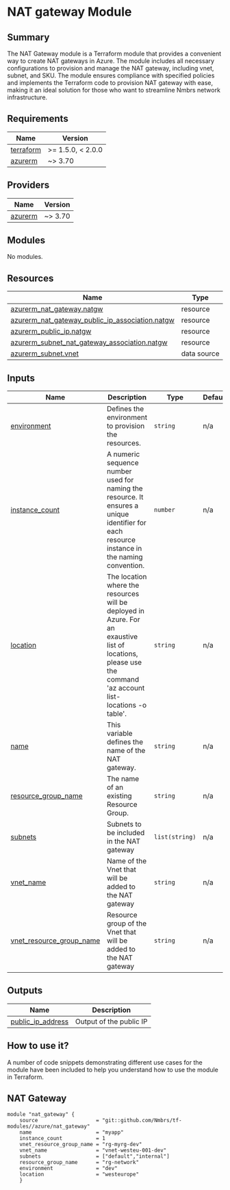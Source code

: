 # NAT gateway Module 

## Summary 

The NAT Gateway module is a Terraform module that provides a convenient way to create NAT gateways in Azure. The module includes all necessary configurations to provision and manage the NAT gateway, including vnet, subnet, and SKU. The module ensures compliance with specified policies and implements the Terraform code to provision NAT gateway with ease, making it an ideal solution for those who want to streamline Nmbrs network infrastructure.

## Requirements

| Name | Version |
|------|---------|
| <a name="requirement_terraform"></a> [terraform](#requirement\_terraform) | >= 1.5.0, < 2.0.0 |
| <a name="requirement_azurerm"></a> [azurerm](#requirement\_azurerm) | ~> 3.70 |

## Providers

| Name | Version |
|------|---------|
| <a name="provider_azurerm"></a> [azurerm](#provider\_azurerm) | ~> 3.70 |

## Modules

No modules.

## Resources

| Name | Type |
|------|------|
| [azurerm_nat_gateway.natgw](https://registry.terraform.io/providers/hashicorp/azurerm/latest/docs/resources/nat_gateway) | resource |
| [azurerm_nat_gateway_public_ip_association.natgw](https://registry.terraform.io/providers/hashicorp/azurerm/latest/docs/resources/nat_gateway_public_ip_association) | resource |
| [azurerm_public_ip.natgw](https://registry.terraform.io/providers/hashicorp/azurerm/latest/docs/resources/public_ip) | resource |
| [azurerm_subnet_nat_gateway_association.natgw](https://registry.terraform.io/providers/hashicorp/azurerm/latest/docs/resources/subnet_nat_gateway_association) | resource |
| [azurerm_subnet.vnet](https://registry.terraform.io/providers/hashicorp/azurerm/latest/docs/data-sources/subnet) | data source |

## Inputs

| Name | Description | Type | Default | Required |
|------|-------------|------|---------|:--------:|
| <a name="input_environment"></a> [environment](#input\_environment) | Defines the environment to provision the resources. | `string` | n/a | yes |
| <a name="input_instance_count"></a> [instance\_count](#input\_instance\_count) | A numeric sequence number used for naming the resource. It ensures a unique identifier for each resource instance in the naming convention. | `number` | n/a | yes |
| <a name="input_location"></a> [location](#input\_location) | The location where the resources will be deployed in Azure. For an exaustive list of locations, please use the command 'az account list-locations -o table'. | `string` | n/a | yes |
| <a name="input_name"></a> [name](#input\_name) | This variable defines the name of the NAT gateway. | `string` | n/a | yes |
| <a name="input_resource_group_name"></a> [resource\_group\_name](#input\_resource\_group\_name) | The name of an existing Resource Group. | `string` | n/a | yes |
| <a name="input_subnets"></a> [subnets](#input\_subnets) | Subnets to be included in the NAT gateway | `list(string)` | n/a | yes |
| <a name="input_vnet_name"></a> [vnet\_name](#input\_vnet\_name) | Name of the Vnet that will be added to the NAT gateway | `string` | n/a | yes |
| <a name="input_vnet_resource_group_name"></a> [vnet\_resource\_group\_name](#input\_vnet\_resource\_group\_name) | Resource group of the Vnet that will be added to the NAT gateway | `string` | n/a | yes |

## Outputs

| Name | Description |
|------|-------------|
| <a name="output_public_ip_address"></a> [public\_ip\_address](#output\_public\_ip\_address) | Output of the public IP |

## How to use it? 

A number of code snippets demonstrating different use cases for the module have been included to help you understand how to use the module in Terraform. 

## NAT Gateway 

```hcl 
module "nat_gateway" { 
    source                   = "git::github.com/Nmbrs/tf-modules//azure/nat_gateway"
    name                     = "myapp"
    instance_count           = 1
    vnet_resource_group_name = "rg-myrg-dev"
    vnet_name                = "vnet-westeu-001-dev"
    subnets                  = ["default","internal"]
    resource_group_name      = "rg-network"
    environment              = "dev"
    location                 = "westeurope"
    } 
```

